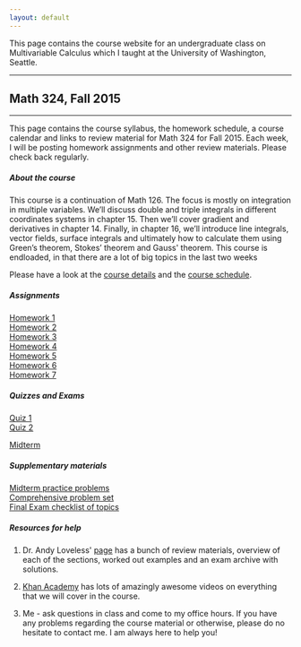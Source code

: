 ```yaml
---
layout: default
---
```


This page contains the course website for an undergraduate class on Multivariable Calculus which I taught at the University of Washington, Seattle.

----------------
## Math 324, Fall 2015
----------

This page contains the course syllabus, the homework schedule, a course calendar and links to review material for 
Math 324 for Fall 2015.
Each week, I will be posting homework assignments and other review materials. Please check back regularly.

##### About the course

This course is a continuation of Math 126. The focus is
mostly on integration in multiple variables. We’ll discuss double and triple
integrals in different coordinates systems in chapter 15. Then we’ll cover gradient
and derivatives in chapter 14. Finally, in chapter 16, we’ll introduce line
integrals, vector fields, surface integrals and ultimately how to calculate them
using Green’s theorem, Stokes’ theorem and Gauss' theorem. This course is endloaded,
in that there are a lot of big topics in the last two weeks

Please have a look at the [course details](documents/syllabus_math324_fall2015.pdf) and the [course schedule](documents/CourseSchedulefall15.pdf).

##### Assignments

[Homework 1](documents/math324fall2015hw1.pdf)<br> 
[Homework 2](documents/math324fall2015hw2.pdf)<br> 
[Homework 3](documents/math324fall2015hw3.pdf)<br>
[Homework 4](documents/math324fall2015hw4.pdf)<br> 
[Homework 5](documents/math324fall2015hw5.pdf)<br> 
[Homework 6](documents/math324fall2015hw6.pdf)<br>
[Homework 7](documents/math324fall2015hw7.pdf)

##### Quizzes and Exams

[Quiz 1](documents/Quiz1math324fall15.pdf)<br>
[Quiz 2](documents/Quiz2math324fall15.pdf)<br>

[Midterm](documents/MidtermSolutions.pdf)

##### Supplementary materials

[Midterm practice problems](documents/practicemidtermmath324fall15.pdf)<br>
[Comprehensive problem set](documents/ReviewProblemsfall15.pdf)<br>
[Final Exam checklist of topics](https://sites.math.washington.edu/~aloveles/ArchivedMaterials/Math324/index.html)

##### Resources for help

1. Dr. Andy Loveless' [page](https://sites.math.washington.edu/~aloveles/ArchivedMaterials/Math324/index.html) has a bunch
of review materials, overview of each of the sections, worked out examples and an exam archive with solutions. 

2. [Khan Academy](https://www.khanacademy.org/math/multivariable-calculus) has lots of amazingly awesome videos on everything 
that we will cover in the course. 

3.  Me - ask questions in class and come to my office hours. If you have any problems regarding the course material or otherwise, 
please do no hesitate to contact me. I am always here to help you!




